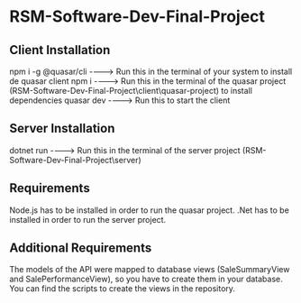 # RSM-Software-Dev-Final-Project

## Client Installation
npm i -g @quasar/cli ----> Run this in the terminal of your system to install de quasar client
npm i ----> Run this in the terminal of the quasar project (RSM-Software-Dev-Final-Project\client\quasar-project) to install dependencies
quasar dev ----> Run this to start the client

## Server Installation
dotnet run ----> Run this in the terminal of the server project (RSM-Software-Dev-Final-Project\server)

## Requirements
Node.js has to be installed in order to run the quasar project.
.Net has to be installed in order to run the server project.

## Additional Requirements
The models of the API were mapped to database views (SaleSummaryView and SalePerformanceView), so you have to create them in your database. You can find the scripts to create the views in the repository.


